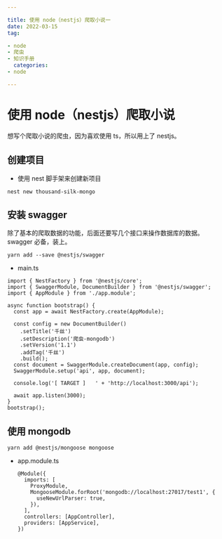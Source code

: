 ```yaml
---

title: 使用 node（nestjs）爬取小说一
date: 2022-03-15
tag:

- node
- 爬虫
- 知识手册
  categories:
- node

---
```


# 使用 node（nestjs）爬取小说

想写个爬取小说的爬虫，因为喜欢使用 ts，所以用上了 nestjs。

## 创建项目

- 使用 nest 脚手架来创建新项目

`nest new thousand-silk-mongo`

## 安装 swagger

除了基本的爬取数据的功能，后面还要写几个接口来操作数据库的数据。swagger 必备，装上。

`yarn add --save @nestjs/swagger`

- main.ts

```
import { NestFactory } from '@nestjs/core';
import { SwaggerModule, DocumentBuilder } from '@nestjs/swagger';
import { AppModule } from './app.module';

async function bootstrap() {
  const app = await NestFactory.create(AppModule);

  const config = new DocumentBuilder()
    .setTitle('千丝')
    .setDescription('爬虫-mongodb')
    .setVersion('1.1')
    .addTag('千丝')
    .build();
  const document = SwaggerModule.createDocument(app, config);
  SwaggerModule.setup('api', app, document);

  console.log('[ TARGET ]   ' + 'http://localhost:3000/api');

  await app.listen(3000);
}
bootstrap();

```

## 使用 mongodb

`yarn add @nestjs/mongoose mongoose`

- app.module.ts

  ```
  @Module({
    imports: [
      ProxyModule,
      MongooseModule.forRoot('mongodb://localhost:27017/test1', {
        useNewUrlParser: true,
      }),
    ],
    controllers: [AppController],
    providers: [AppService],
  })
  ```
